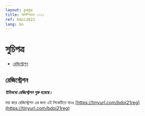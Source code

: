 ```yaml
---
layout: page
title: অলিম্পিয়াড ২০২১
ref: bdoi2021
lang: bn
---
```

<style type="text/css">
.tg  {border-collapse:collapse;border-spacing:0;}
.tg td{padding:10px 5px;border-style:solid;border-width:1px;overflow:hidden;word-break:normal;border-color:black;}
.tg th{padding:10px 5px;border-style:solid;border-width:1px;overflow:hidden;word-break:normal;border-color:black;}
.tg .tg-0pky{border-color:inherit;text-align:left;vertical-align:top}
table{
  border-collapse: collapse;
  border-spacing: 0;
  border:1px solid #000000;
}
th{
  padding: 5px;
  border:1px solid #000000;
}
td{
  padding: 5px;
  border:1px solid #000000;
}
</style>
# সুচিপত্র #

* [রেজিস্ট্রেশন](#রেজিস্ট্রেশন)

<!-- * [প্রতিযোগিতার সময়সূচি](#প্রতিযোগিতার-সময়সূচি)
    * [বিভাগীয় পর্যায়](#বিভাগীয়-পর্যায়)
* [বিভাগীয় প্রতিযোগিতার স্থান](#বিভাগীয়-প্রতিযোগিতার-স্থান) -->


## রেজিস্ট্রেশন ##
***ইতিমধ্যে রেজিস্ট্রেশন শুরু হয়েছে।***

দয়া করে রেজিস্ট্রেশন এর জন্য এই লিংকটিতে যাওঃ [https://tinyurl.com/bdoi21reg](https://tinyurl.com/bdoi21reg)

<!-- ## প্রতিযোগিতার সময়সূচি  ##
### বিভাগীয় পর্যায় ###
তারিখঃ ১৮ই জানুয়ারী ২০২১

সময়ঃ দুপুর ১ঃ০০ ঘটিকা হতে সন্ধ্যা ৬ঃ০০ ঘটিকা পর্যন্ত মূল প্রতিযোগিতা চলবে।

## বিভাগীয় প্রতিযোগিতার স্থান ##

| বিভাগ | স্থান |
|--------|------|
| ঢাকা | ড্যাফোডিল ইন্টারন্যাশনাল ইউনিভার্সিটি |
| চট্টগ্রাম | প্রিমিয়ার ইউনিভার্সিটি |
| রাজশাহী | রাজশাহী ইউনিভার্সিটি |
| সিলেট | শাহজালাল বিজ্ঞান ও প্রযুক্তি বিশ্ববিদ্যালয় |
| দিনাজপুর | হাজী মোহাম্মদ দানেশ বিজ্ঞান ও প্রযুক্তি বিশ্ববিদ্যালয় |
| খুলনা | খুলনা প্রকৌশল ও প্রযুক্তি বিশ্ববিদ্যালয় |
| ময়মনসিংহ| জাতীয় কবি কাজী নজরুল ইসলাম বিশ্ববিদ্যালয় | -->

